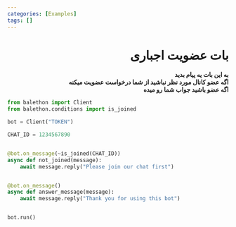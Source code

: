 ```yaml
---
categories: [Examples]
tags: []
---
```


<h1 align="right" dir="rtl">بات عضویت اجباری</h1>

<p align="right" dir="rtl"><strong>
به این بات یه پیام بدید<br>
اگه عضو کانال مورد نظر نباشید از شما درخواست عضویت میکنه<br>
اگه عضو باشید جواب شما رو میده
</strong></p>

```python
from balethon import Client
from balethon.conditions import is_joined

bot = Client("TOKEN")

CHAT_ID = 1234567890


@bot.on_message(~is_joined(CHAT_ID))
async def not_joined(message):
    await message.reply("Please join our chat first")


@bot.on_message()
async def answer_message(message):
    await message.reply("Thank you for using this bot")


bot.run()
```